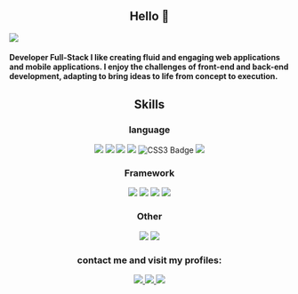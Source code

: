 <h2 align="center">Hello 👋 </h2>


 <img src="https://i.imgur.com/r8bMRMI.png">

<h4 >Developer Full-Stack I like creating fluid and engaging web applications and mobile applications. I enjoy the challenges of front-end and back-end development, adapting to bring ideas to life from concept to execution. </h4>


<h2 align="center">Skills</h2>
<h3 align="center">language</h3>

<p align="center ">
  
   <img src="https://img.shields.io/badge/JavaScript-323330?style=for-the-badge&logo=javascript&logoColor=F7DF1E" >
  <img src="https://img.shields.io/badge/JAVA-F7DF1E?style=for-the-badge">
  <img src="https://img.shields.io/badge/MySQL-005C84?style=for-the-badge&logo=mysql&logoColor=white"> 
    <img src="https://img.shields.io/badge/mongodb-white?style=for-the-badge&logo=mongodb&logoColor=green">
    <img src="https://img.shields.io/badge/CSS3-1572B6?style=for-the-badge&logo=css3&logoColor=white" alt="CSS3 Badge">
  <img src="https://img.shields.io/badge/HTML5-E34F26?style=for-the-badge&logo=html5&logoColor=white">
 </p>


<h3 align="center">Framework</h3>
<p align="center ">
    <img src="https://img.shields.io/badge/Angular-000000?style=for-the-badge&logo=angular&logoColor=red"> 
    <img src="https://img.shields.io/badge/React-87CEEB?style=for-the-badge&logo=React&logoColor=blue">
    <img src="https://img.shields.io/badge/Spring-white?style=for-the-badge&logo=spring&logoColor=green"> 
  <img src="https://img.shields.io/badge/astro-black?style=for-the-badge&logo=astro&logoColor=pink"> 
</p>

<h3 align="center">Other</h3>
<p align="center ">
<img src="https://img.shields.io/badge/Docker-white?style=for-the-badge&logo=Docker&logoColor=blue"> 
<img src="https://img.shields.io/badge/github-white?style=for-the-badge&logo=github&logoColor=black"> 
 
</p>

<h3 align="center">contact me and visit my profiles:</h3>
<div align="center">

<a href="https://www.linkedin.com/in/h%C3%A9ctor-p%C3%A9rez-d%C3%ADaz-9b47752a1/" target="_blank">
  <img src="https://img.shields.io/badge/LinkedIn-0077B5?style=for-the-badge&logo=linkedin&logoColor=white">
</a>
<a href="https://hectorpzdiaz.eu/" target="_blank">
  <img src="https://img.shields.io/badge/Portfolio-255E63?style=for-the-badge&logo=About.me&logoColor=white"> 
</a>

 <a href="mailto:contacto@hectorpzdiaz.eu?subject=Contacto" target="_blank">
   <img src="https://img.shields.io/badge/Gmail-D50C2D?style=for-the-badge&logo=gmail&logoColor=white"> 
 </a>
</div>
